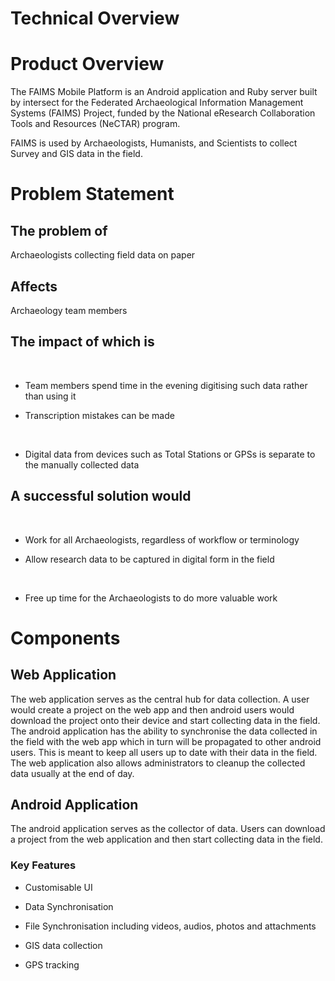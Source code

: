 Technical Overview
===============================================================





Product Overview
================

The FAIMS Mobile Platform is an Android application and Ruby server
built by intersect for the Federated Archaeological Information
Management Systems (FAIMS) Project, funded by the National eResearch
Collaboration Tools and Resources (NeCTAR) program.


FAIMS is used by Archaeologists, Humanists, and Scientists to collect
Survey and GIS data in the field.

 Problem Statement
=================

The problem of
--------------

Archaeologists collecting field data on paper

Affects
-------

Archaeology team members

The impact of which is
----------------------

 

-   Team members spend time in the evening digitising such data rather
    than using it

<!-- -->

-   Transcription mistakes can be made

 

-   Digital data from devices such as Total Stations or GPSs is separate
    to the manually collected data

A successful solution would
---------------------------

 

-   Work for all Archaeologists, regardless of workflow or terminology

<!-- -->

-   Allow research data to be captured in digital form in the field

 

-   Free up time for the Archaeologists to do more valuable work

Components
==========

Web Application
---------------

The web application serves as the central hub for data collection. A
user would create a project on the web app and then android users would
download the project onto their device and start collecting data in the
field.
The android application has the ability to synchronise the data
collected in the field with the web app which in turn will be propagated
to other android users. This is meant to keep all users up to date with
their data in the field.
The web application also allows administrators to cleanup the collected
data usually at the end of day.

Android Application
-------------------

The android application serves as the collector of data. Users can
download a project from the web application and then start collecting
data in the field.

### Key Features 

-   Customisable UI

<!-- -->

-   Data Synchronisation

<!-- -->

-   File Synchronisation including videos, audios, photos and
    attachments

<!-- -->

-   GIS data collection

<!-- -->

-   GPS tracking

</div>
